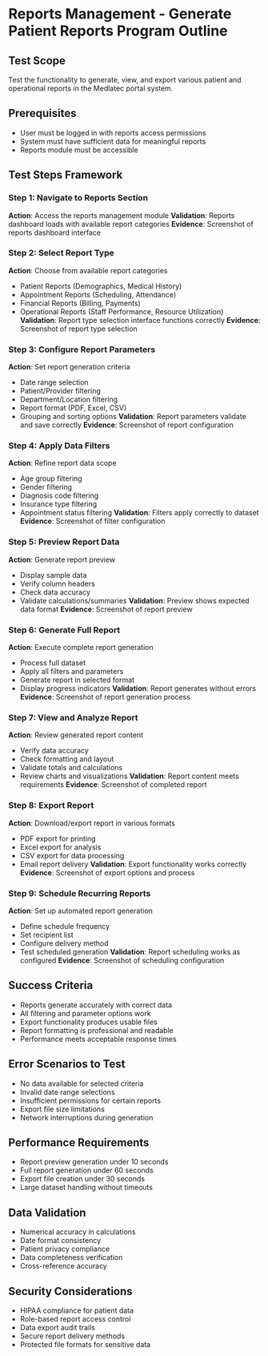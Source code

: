 # Reports Management - Generate Patient Reports Program Outline

## Test Scope
Test the functionality to generate, view, and export various patient and operational reports in the Medlatec portal system.

## Prerequisites
- User must be logged in with reports access permissions
- System must have sufficient data for meaningful reports
- Reports module must be accessible

## Test Steps Framework

### Step 1: Navigate to Reports Section
**Action**: Access the reports management module
**Validation**: Reports dashboard loads with available report categories
**Evidence**: Screenshot of reports dashboard interface

### Step 2: Select Report Type
**Action**: Choose from available report categories
- Patient Reports (Demographics, Medical History)
- Appointment Reports (Scheduling, Attendance)
- Financial Reports (Billing, Payments)
- Operational Reports (Staff Performance, Resource Utilization)
**Validation**: Report type selection interface functions correctly
**Evidence**: Screenshot of report type selection

### Step 3: Configure Report Parameters
**Action**: Set report generation criteria
- Date range selection
- Patient/Provider filtering
- Department/Location filtering
- Report format (PDF, Excel, CSV)
- Grouping and sorting options
**Validation**: Report parameters validate and save correctly
**Evidence**: Screenshot of report configuration

### Step 4: Apply Data Filters
**Action**: Refine report data scope
- Age group filtering
- Gender filtering
- Diagnosis code filtering
- Insurance type filtering
- Appointment status filtering
**Validation**: Filters apply correctly to dataset
**Evidence**: Screenshot of filter configuration

### Step 5: Preview Report Data
**Action**: Generate report preview
- Display sample data
- Verify column headers
- Check data accuracy
- Validate calculations/summaries
**Validation**: Preview shows expected data format
**Evidence**: Screenshot of report preview

### Step 6: Generate Full Report
**Action**: Execute complete report generation
- Process full dataset
- Apply all filters and parameters
- Generate report in selected format
- Display progress indicators
**Validation**: Report generates without errors
**Evidence**: Screenshot of report generation process

### Step 7: View and Analyze Report
**Action**: Review generated report content
- Verify data accuracy
- Check formatting and layout
- Validate totals and calculations
- Review charts and visualizations
**Validation**: Report content meets requirements
**Evidence**: Screenshot of completed report

### Step 8: Export Report
**Action**: Download/export report in various formats
- PDF export for printing
- Excel export for analysis
- CSV export for data processing
- Email report delivery
**Validation**: Export functionality works correctly
**Evidence**: Screenshot of export options and process

### Step 9: Schedule Recurring Reports
**Action**: Set up automated report generation
- Define schedule frequency
- Set recipient list
- Configure delivery method
- Test scheduled generation
**Validation**: Report scheduling works as configured
**Evidence**: Screenshot of scheduling configuration

## Success Criteria
- Reports generate accurately with correct data
- All filtering and parameter options work
- Export functionality produces usable files
- Report formatting is professional and readable
- Performance meets acceptable response times

## Error Scenarios to Test
- No data available for selected criteria
- Invalid date range selections
- Insufficient permissions for certain reports
- Export file size limitations
- Network interruptions during generation

## Performance Requirements
- Report preview generation under 10 seconds
- Full report generation under 60 seconds
- Export file creation under 30 seconds
- Large dataset handling without timeouts

## Data Validation
- Numerical accuracy in calculations
- Date format consistency
- Patient privacy compliance
- Data completeness verification
- Cross-reference accuracy

## Security Considerations
- HIPAA compliance for patient data
- Role-based report access control
- Data export audit trails
- Secure report delivery methods
- Protected file formats for sensitive data
